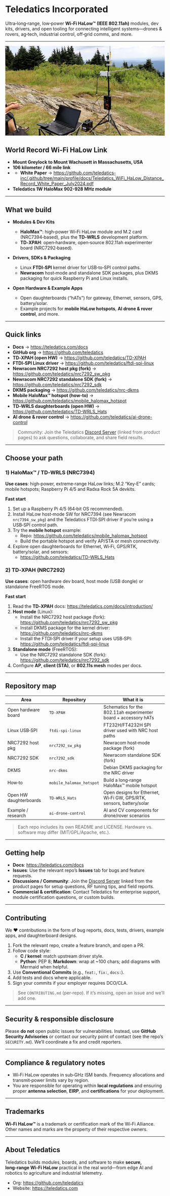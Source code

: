 # Teledatics Incorporated

Ultra‑long‑range, low‑power **Wi‑Fi HaLow™ (IEEE 802.11ah)** modules, dev kits, drivers, and open tooling for connecting intelligent systems—drones & rovers, ag‑tech, industrial control, off‑grid comms, and more.

---
![World Record Link](profile/images/WiFi_Halow_Record_2024_Mount_Greylock_Peak.jpg)

## World Record Wi-Fi HaLow Link
- **Mount Greylock to Mount Wachusett in Massachusetts, USA**
- **106 kilometer / 66 mile link**
- - **White Paper** → https://github.com/teledatics-inc/.github/tree/main/profile/docs/Teledatics_WiFi_HaLow_Distance_Record_White_Paper_July2024.pdf
-  **Teledatics 1W HaloMax 902-928 MHz module**

---

## What we build

- **Modules & Dev Kits**
  - **HaloMax™**: high‑power Wi‑Fi HaLow module and M.2 card (NRC7394‑based), plus the **TD‑WRLS** development platform.
  - **TD‑XPAH**: open‑hardware, open‑source 802.11ah experimenter board (NRC7292‑based).

- **Drivers, SDKs & Packaging**
  - Linux **FTDI‑SPI** kernel driver for USB‑to‑SPI control paths.
  - **Newracom** host‑mode and standalone SDK packages, plus DKMS packaging for quick Raspberry Pi and Linux installs.

- **Open Hardware & Example Apps**
  - Open daughterboards (“hATs”) for gateway, Ethernet, sensors, GPS, battery/solar.
  - Example projects for **mobile HaLow hotspots**, **AI drone & rover control**, and more.

---

## Quick links

- **Docs** → https://teledatics.com/docs  
- **GitHub org** → https://github.com/teledatics  
- **TD‑XPAH (open HW)** → https://github.com/teledatics/TD-XPAH  
- **FTDI‑SPI Linux driver** → https://github.com/teledatics/ftdi-spi-linux  
- **Newracom NRC7292 host pkg (fork)** → https://github.com/teledatics/nrc7292_sw_pkg  
- **Newracom NRC7292 standalone SDK (fork)** → https://github.com/teledatics/nrc7292_sdk  
- **DKMS packaging** → https://github.com/teledatics/nrc-dkms  
- **Mobile HaloMax™ hotspot (how‑to)** → https://github.com/teledatics/mobile_halomax_hotspot  
- **TD‑WRLS daughterboards (open HW)** → https://github.com/teledatics/TD-WRLS_Hats  
- **AI drone & rover control** → https://github.com/teledatics/ai-drone-control  

> Community: Join the Teledatics [Discord Server](https://discord.gg/WpguKNMR7H) (linked from product pages) to ask questions, collaborate, and share field results.

---

## Choose your path

### 1) HaloMax™ / TD‑WRLS (NRC7394)

**Use cases**: high‑power, extreme‑range HaLow links; M.2 “Key‑E” cards; mobile hotspots; Raspberry Pi 4/5 and Radxa Rock 5A devkits.

**Fast start**
1. Set up a Raspberry Pi 4/5 (64‑bit OS recommended).
2. Install HaLow host‑mode SW for NRC7394 (see Newracom `nrc7394_sw_pkg`) and the Teledatics FTDI‑SPI driver if you’re using a USB‑SPI control path.
3. Try the **mobile hotspot** example:
   - Repo: https://github.com/teledatics/mobile_halomax_hotspot  
   - Build the portable hotspot and verify AP/STA or mesh connectivity.
4. Explore open daughterboards for Ethernet, Wi‑Fi, GPS/RTK, battery/solar, and sensors:
   - https://github.com/teledatics/TD-WRLS_Hats

### 2) TD‑XPAH (NRC7292)

**Use cases**: open hardware dev board, host mode (USB dongle) or standalone FreeRTOS mode.

**Fast start**
1. Read the **TD‑XPAH** docs: https://teledatics.com/docs/introduction/
2. **Host mode** (Linux):
   - Install the NRC7292 host package (fork): https://github.com/teledatics/nrc7292_sw_pkg
   - Install DKMS package for the kernel driver: https://github.com/teledatics/nrc-dkms
   - Install the FTDI‑SPI driver if your setup uses USB‑SPI: https://github.com/teledatics/ftdi-spi-linux
3. **Standalone mode** (FreeRTOS):
   - Use the NRC7292 standalone SDK (fork): https://github.com/teledatics/nrc7292_sdk
4. Configure **AP**, **client (STA)**, or **802.11s mesh** modes per docs.

---

## Repository map

| Area | Repository | What it is |
|---|---|---|
| Open hardware board | `TD-XPAH` | Schematics for the 802.11ah experimenter board + accessory hATs |
| Linux USB‑SPI | `ftdi-spi-linux` | FT232H/FT4232H SPI driver used with NRC host paths |
| NRC7292 host pkg | `nrc7292_sw_pkg` | Newracom host‑mode package (fork) |
| NRC7292 SDK | `nrc7292_sdk` | Newracom standalone SDK (fork) |
| DKMS | `nrc-dkms` | Debian DKMS packaging for the NRC driver |
| How‑to | `mobile_halomax_hotspot` | Build a long‑range HaloMax™ mobile hotspot |
| Open HW daughterboards | `TD-WRLS_Hats` | Open designs for Ethernet, Wi‑Fi GW, GPS/RTK, sensors, battery/solar |
| Example / research | `ai-drone-control` | AI and CV components for drone/rover scenarios |

> Each repo includes its own README and LICENSE. Hardware vs. software may differ (MIT/GPL/Apache, etc.).

---

## Getting help

- **Docs**: https://teledatics.com/docs  
- **Issues**: Use the relevant repo’s **Issues** tab for bugs and feature requests.  
- **Discussions / Community**: Join the [Discord Server](https://discord.gg/WpguKNMR7H) linked from the product pages for setup questions, RF tuning tips, and field reports.  
- **Commercial & certification**: Contact Teledatics for enterprise support, module certification questions, or custom builds.

---

## Contributing

We ❤ contributions in the form of bug reports, docs, tests, drivers, example apps, and daughterboard designs.

1. Fork the relevant repo, create a feature branch, and open a PR.
2. Follow code style:
   - **C / kernel**: match upstream driver style.
   - **Python**: PEP 8; **Markdown**: wrap at ~100 chars; add diagrams with Mermaid when helpful.
3. Use **Conventional Commits** (e.g., `feat:`, `fix:`, `docs:`).
4. Add tests and docs where applicable.
5. Sign your commits if your employer requires DCO/CLA.

> See `CONTRIBUTING.md` (per‑repo). If it’s missing, open an issue and we’ll add one.

---

## Security & responsible disclosure

Please **do not** open public issues for vulnerabilities. Instead, use **GitHub Security Advisories** or contact our security point of contact (see the repo’s `SECURITY.md`). We’ll coordinate a fix and credit reporters.

---

## Compliance & regulatory notes

- Wi‑Fi HaLow operates in sub‑GHz ISM bands. Frequency allocations and transmit‑power limits vary by region.  
- You are responsible for operating within **local regulations** and ensuring proper **antenna selection**, **EIRP**, and **certifications** for your deployment.

---

## Trademarks

**Wi‑Fi HaLow™** is a trademark or certification mark of the Wi‑Fi Alliance. Other names and marks are the property of their respective owners.

---

## About Teledatics

Teledatics builds modules, boards, and software to make **secure, long‑range Wi‑Fi HaLow** practical in the real world—from edge AI and robotics to agriculture and industrial telemetry.

- Org: https://github.com/teledatics  
- Website: https://teledatics.com

